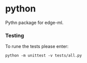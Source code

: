 # python
Pythn package for edge-ml.

### Testing
To rune the tests please enter:
```
python -m unittest -v tests/all.py
```

